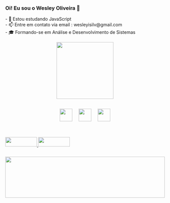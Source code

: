 ### Oi! Eu sou o Wesley Oliveira 👋
<div align="left">
- 🌱 Estou estudando JavaScript
  <br>
- 📫 Entre em contato via email : wesleyisilv@gmail.com
  <br>
- 🎓 Formando-se em Análise e Desenvolvimento de Sistemas
  <br><br>
</div>

<div align="center">
  <img align="center" height="180em" src="https://github-readme-stats.vercel.app/api/top-langs/?username=Wesley-1618&layout=compact&theme=blue-green">
</div>

<p align="center"><br>
  <img height="40" width="40" src="https://cdn.jsdelivr.net/gh/devicons/devicon/icons/javascript/javascript-plain.svg"/>
  &nbsp;&nbsp;&nbsp;  <img height="40" width="40" src="https://cdn.jsdelivr.net/gh/devicons/devicon/icons/react/react-original.svg" />
  &nbsp;&nbsp;&nbsp;  <img height="40" width="40" src="https://cdn.jsdelivr.net/gh/devicons/devicon/icons/java/java-original.svg"/>
</p>

##

<div>
  <br>
  <a href="mailto:wesleyisilv@gmail.com">
    <img height="30" width="100" src="https://img.shields.io/badge/Gmail-D14836?style=for-the-badge&logo=gmail&logoColor=white"/>
  </a>
  <a href="https://www.linkedin.com/in/wesley-oliveira-b6aa3622a/">
    <img height="30" width="100" src="https://img.shields.io/badge/LinkedIn-0077B5?style=for-the-badge&logo=linkedin&logoColor=white"/>
  </a>
</div>

##
<div>
  <img height="130" width="100%" src="https://media4.giphy.com/media/sULKEgDMX8LcI/giphy.gif?cid=ecf05e47z98bo28gnmihkgvena3xhs0fcm1d1l9z2eqkubq3&rid=giphy.gif&ct=g">
</div>

